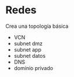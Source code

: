 # Redes
Crea una topología básica
* VCN
 * subnet dmz
 * subnet app
 * subnet datos
* DNS
 * dominio privado
